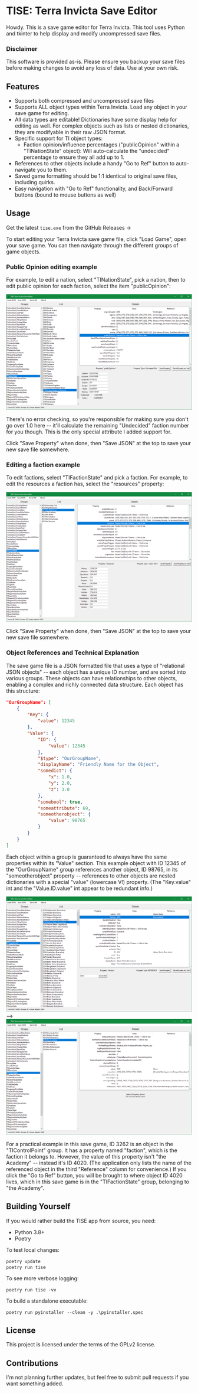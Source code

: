 # TISE: Terra Invicta Save Editor

Howdy. This is a save game editor for Terra Invicta. This tool uses Python and tkinter to help display and modify uncompressed save files.

### Disclaimer

This software is provided as-is. Please ensure you backup your save files before making changes to avoid any loss of data. Use at your own risk.

## Features

- Supports both compressed and uncompressed save files
- Supports ALL object types within Terra Invicta. Load any object in your save game for editing.
- All data types are editable! Dictionaries have some display help for editing as well. For complex objects such as lists or nested dictionaries, they are modifyable in their raw JSON format.
- Specific support for TI object types:
  - Faction opinion/influence percentages ("publicOpinion" within a "TINationState" object): Will auto-calculate the "undecided" percentage to ensure they all add up to 1.
- References to other objects include a handy "Go to Ref" button to auto-navigate you to them.
- Saved game formatting should be 1:1 identical to original save files, including quirks.
- Easy navigation with "Go to Ref" functionality, and Back/Forward buttons (bound to mouse buttons as well)

## Usage

Get the latest `tise.exe` from the GitHub Releases ->

To start editing your Terra Invicta save game file, click "Load Game", open your save game. You can then navigate through the different groups of game objects.

### Public Opinion editing example

For example, to edit a nation, select "TINationState", pick a nation, then to edit public opinion for each faction, select the item "publicOpinion":

![publicOpinion](img/publicOpinion.png)

There's no error checking, so you're responsible for making sure you don't go over 1.0 here -- it'll calculate the remaining "Undecided" faction number for you though. This is the only special attribute I added support for.

Click "Save Property" when done, then "Save JSON" at the top to save your new save file somewhere.

### Editing a faction example

To edit factions, select "TIFactionState" and pick a faction. For example, to edit the resources a faction has, select the "resources" property:

![faction editing](img/factionedit.png)

Click "Save Property" when done, then "Save JSON" at the top to save your new save file somewhere.

### Object References and Technical Explanation

The save game file is a JSON formatted file that uses a type of "relational JSON objects" -- each object has a unique ID number, and are sorted into various groups. These objects can have relationships to other objects, enabling a complex and richly connected data structure. Each object has this structure:

```json
"OurGroupName": [
    {
        "Key": {
            "value": 12345
        },
        "Value": {
            "ID": {
                "value": 12345
            },
            "$type": "OurGroupName",
            "displayName": "Friendly Name for the Object",
            "somedict": {
                "x": 1.0,
                "y": 2.0,
                "z": 3.0
            },
            "somebool": true,
            "someattribute": 69,
            "someotherobject": {
                "value": 98765
            }
        }
    }
]
```

Each object within a group is guaranteed to always have the same properties within its "Value" section. This example object with ID 12345 of the "OurGroupName" group references another object, ID 98765, in its "someotherobject" property -- references to other objects are nested dictionaries with a special "value" (lowercase V!) property. (The "Key.value" int and the "Value.ID.value" int appear to be redundant info.)

![refex1](img/refex1.png) --> ![refex2](img/refex2.png)

For a practical example in this save game, ID 3262 is an object in the "TIControlPoint" group. It has a property named "faction", which is the faction it belongs to. However, the value of this property isn't "the Academy" -- instead it's ID 4020. (The application only lists the name of the referenced object in the third "Reference" column for convenience.) If you click the "Go to Ref" button, you will be brought to where object ID 4020 lives, which in this save game is in the "TIFactionState" group, belonging to "the Academy".

## Building Yourself

If you would rather build the TISE app from source, you need:

- Python 3.8+
- Poetry

To test local changes:

```
poetry update
poetry run tise
```

To see more verbose logging:

```
poetry run tise -vv
```

To build a standalone executable:

```
poetry run pyinstaller --clean -y .\pyinstaller.spec
```

## License

This project is licensed under the terms of the GPLv2 license.

## Contributions

I'm not planning further updates, but feel free to submit pull requests if you want something added.
